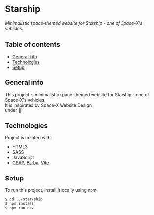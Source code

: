 # Starship 
###### Minimalistic space-themed website for Starship - one of Space-X's vehicles. 
## Table of contents
* [General info](#general-info)
* [Technologies](#technologies)
* [Setup](#setup)

## General info
This project is minimalistic space-themed website for Starship - one of Space-X's vehicles. 
<br> It is inspirated by [Space-X Website Design](https://www.spacex.com/ "Space-X")
<br> under :construction:
	
## Technologies
Project is created with:
* HTML3
* SASS
* JavaScript
* [GSAP](https://greensock.com/gsap/ "GSAP Library"), [Barba](https://barba.js.org/ "Barba Website"), [Vite](https://vitejs.dev/ "Vite JS website")

## Setup
To run this project, install it locally using npm:

```
$ cd ../star-ship
$ npm install
$ npm run dev
```
